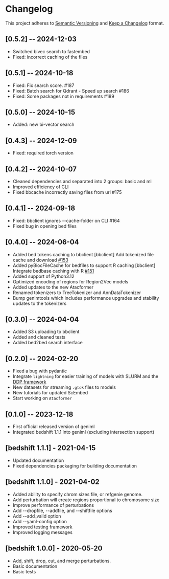 # Changelog

This project adheres to [Semantic Versioning](https://semver.org/spec/v2.0.0.html) and [Keep a Changelog](https://keepachangelog.com/en/1.0.0/) format. 

## [0.5.2] -- 2024-12-03

- Switched bivec search to fastembed
- Fixed: incorrect caching of the files

## [0.5.1] -- 2024-10-18

- Fixed: Fix search score. #187
- Fixed: Batch search for Qdrant - Speed up search #186
- Fixed: Some packages not in requirements #189

## [0.5.0] -- 2024-10-15

- Added: new bi-vector search

## [0.4.3] -- 2024-12-09

- Fixed: required torch version


## [0.4.2] -- 2024-10-07

- Cleaned dependencies and separated into 2 groups: basic and ml
- Improved efficiency of CLI
- Fixed bbcache incorrectly saving files from url #175


## [0.4.1] -- 2024-09-18

- Fixed: bbclient ignores --cache-folder on CLI #164
- Fixed bug in opening bed files


## [0.4.0] -- 2024-06-04

- Added bed tokens caching to bbclient [bbclient] Add tokenized file cache and download [#153](https://github.com/databio/geniml_dev/issues/153)
- Added pyBiocFileCache for bedfiles to support R caching [bbclient] Integrate bedbase caching with R [#151](https://github.com/databio/geniml_dev/issues/151)
- Added support of Python3.12
- Optimized encoding of regions for Region2Vec models
- Added updates to the new Atacformer
- Renamed tokenizers to TreeTokenizer and AnnDataTokenizer
- Bump genimtools which includes performance upgrades and stability updates to the tokenizers

## [0.3.0] -- 2024-04-04

- Added S3 uploading to bbclient
- Added and cleaned tests
- Added bed2bed search interface

## [0.2.0] -- 2024-02-20

- Fixed a bug with pydantic
- Integrate `lightning` for easier training of models with SLURM and the [DDP framework](https://pytorch.org/tutorials/intermediate/ddp_tutorial.html)
- New datasets for streaming `.gtok` files to models
- New tutorials for updated ScEmbed
- Start working on `Atacformer`

## [0.1.0] -- 2023-12-18

- First official released version of geniml
- Integrated bedshift 1.1.1 into geniml (excluding intersection support)


## [bedshift 1.1.1] - 2021-04-15

- Updated documentation
- Fixed dependencies packaging for building documentation

## [bedshift 1.1.0] - 2021-04-02

- Added ability to specify chrom sizes file, or refgenie genome.
- Add perturbation will create regions proportional to chromosome size
- Improve performance of perturbations
- Add --dropfile, --addfile, and --shiftfile options
- Add --add_valid option
- Add --yaml-config option
- Improved testing framework
- Improved logging messages

## [bedshift 1.0.0] - 2020-05-20

- Add, shift, drop, cut, and merge perturbations.
- Basic documentation
- Basic tests
